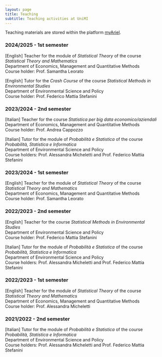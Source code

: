 ```yaml
---
layout: page
title: Teaching
subtitle: Teaching activities at UniMI
---
```


Teaching materials are stored within the platform [myAriel](https://myariel.unimi.it/).

### 2024/2025 - 1st semester

[English] Teacher for the module of _Statistical Theory_ of the course _Statistical Theory and Mathematics_    
Department of Economics, Management and Quantitative Methods    
Course holder: Prof. Samantha Leorato    

[English] Tutor for the _Crash Course_ of the course _Statistical Methods in Environmental Studies_    
Department of Environmental Science and Policy    
Course holder: Prof. Federico Mattia Stefanini    

### 2023/2024 - 2nd semester

[Italian] Teacher for the course _Statistica per big data economico/aziendali_    
Department of Economics, Management and Quantitative Methods    
Course holder: Prof. Andrea Cappozzo    

[Italian] Tutor for the module of _Probabilità e Statistica_ of the course _Probabilità, Statistica e Informatica_    
Department of Environmental Science and Policy    
Course holders: Prof. Alessandra Micheletti and Prof. Federico Mattia Stefanini    

### 2023/2024 - 1st semester

[English] Teacher for the module of _Statistical Theory_ of the course _Statistical Theory and Mathematics_    
Department of Economics, Management and Quantitative Methods    
Course holder: Prof. Samantha Leorato    

### 2022/2023 - 2nd semester

[English] Teacher for the course _Statistical Methods in Environmental Studies_    
Department of Environmental Science and Policy    
Course holder: Prof. Federico Mattia Stefanini    

[Italian] Tutor for the module of _Probabilità e Statistica_ of the course _Probabilità, Statistica e Informatica_    
Department of Environmental Science and Policy    
Course holders: Prof. Alessandra Micheletti and Prof. Federico Mattia Stefanini    

### 2022/2023 - 1st semester

[English] Teacher for the module of _Statistical Theory_ of the course _Statistical Theory and Mathematics_    
Department of Economics, Management and Quantitative Methods    
Course holder: Prof. Alessandra Micheletti    

### 2021/2022 - 2nd semester

[Italian] Tutor for the module of _Probabilità e Statistica_ of the course _Probabilità, Statistica e Informatica_    
Department of Environmental Science and Policy    
Course holders: Prof. Alessandra Micheletti and Prof. Federico Mattia Stefanini    



